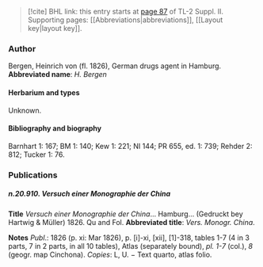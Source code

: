 > [!cite] BHL link: this entry starts at [page 87](https://www.biodiversitylibrary.org/page/33265284) of TL-2 Suppl. II.
> Supporting pages: [[Abbreviations|abbreviations]], [[Layout key|layout key]].

### Author

Bergen, Heinrich von (fl. 1826), German drugs agent in Hamburg. 
**Abbreviated name**: *H. Bergen*

#### Herbarium and types

Unknown.

#### Bibliography and biography

Barnhart 1: 167; BM 1: 140; Kew 1: 221; NI 144; PR 655, ed. 1: 739; Rehder 2: 812; Tucker 1: 76.

### Publications

##### n.20.910. Versuch einer Monographie der China

**Title**
*Versuch einer Monographie der China*... Hamburg... (Gedruckt bey Hartwig & Müller) 1826. Qu and Fol.
**Abbreviated title**: *Vers. Monogr. China*.

**Notes**
*Publ*.: 1826 (p. xi: Mar 1826), p. \[i\]-xi, \[xii\], \[1\]-318, tables 1-7 (4 in 3 parts, 7 in 2 parts, in all 10 tables), Atlas (separately bound), *pl. 1-7* (col.), *8* (geogr. map Cinchona). *Copies*: L, U. − Text quarto, atlas folio.


